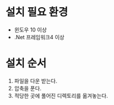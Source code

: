 # 설치 필요 환경
* 윈도우 10 이상
* .Net 프레임워크4 이상

# 설치 순서
1. 파일을 다운 받는다.
1. 압축을 푼다.
1. 적당한 곳에 풀어진 디렉토리를 옮겨놓는다.
